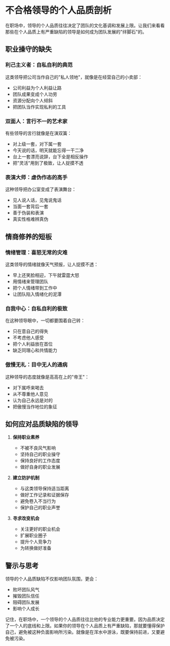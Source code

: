 # 不合格领导的个人品质剖析

在职场中，领导的个人品质往往决定了团队的文化基调和发展上限。让我们来看看那些在个人品质上有严重缺陷的领导是如何成为团队发展的"绊脚石"的。

## 职业操守的缺失

### 利己主义者：自私自利的典范

这类领导把公司当作自己的"私人领地"，就像是在经营自己的小卖部：

- 公司利益为个人利益让路
- 团队成果变成个人功劳
- 资源分配向个人倾斜
- 把团队当作实现私利的工具

### 双面人：言行不一的艺术家

有些领导的言行就像是在演双簧：

- 对上级一套，对下属一套
- 今天说的话，明天就能忘得一干二净
- 台上一套漂亮说辞，台下全是相反操作
- 把"灵活"用到了极致，让人捉摸不透

### 表演大师：虚伪作态的高手

这种领导把办公室变成了表演舞台：

- 见人说人话，见鬼说鬼话
- 当面一套背后一套
- 善于伪装和表演
- 真实性格难辨真伪

## 情商修养的短板

### 情绪管理：喜怒无常的灾难

这类领导的情绪就像天气预报，让人捉摸不透：

- 早上还笑脸相迎，下午就雷霆大怒
- 用情绪来管理团队
- 把个人情绪带到工作中
- 让团队陷入情绪化的泥潭

### 自我中心：自私自利的极致

在这种领导眼中，一切都要围着自己转：

- 只在意自己的得失
- 不考虑他人感受
- 把个人利益放在首位
- 缺乏同理心和共情能力

### 傲慢无礼：目中无人的通病

这种领导的态度就像是高高在上的"帝王"：

- 对下属呼来喝去
- 从不尊重他人意见
- 认为自己永远是对的
- 把傲慢当作地位的象征

## 如何应对品质缺陷的领导

1. **保持职业素养**
   - 不被不良风气影响
   - 坚持自己的职业操守
   - 保持良好的工作态度
   - 做好自身的职业发展

2. **建立防护机制**
   - 与这类领导保持适当距离
   - 做好工作记录和证据保存
   - 避免卷入不当行为
   - 保护自己的职业声誉

3. **寻求改变机会**
   - 关注更好的职业机会
   - 扩展职业圈子
   - 提升个人竞争力
   - 为转换做好准备

## 警示与思考

领导的个人品质缺陷不仅影响团队氛围，更会：

- 败坏团队风气
- 摧毁团队信任
- 阻碍团队发展
- 影响个人成长

记住，在职场中，一个领导的个人品质往往比他的专业能力更重要。因为品质决定了一个人的底线和上限。如果你的领导在个人品质上有严重缺陷，那就要懂得保护自己，避免被这种负面影响所污染。就像是在浑水中游泳，既要保持前进，又要避免被污染。